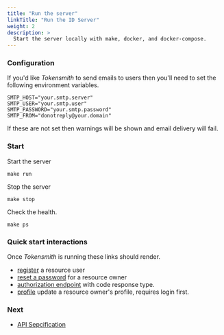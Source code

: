 ```yaml
---
title: "Run the server"
linkTitle: "Run the ID Server"
weight: 2
description: >
  Start the server locally with make, docker, and docker-compose.
---
```


### Configuration

If you'd like *Tokensmith* to send emails to users then you'll need to set the following environment variables.
```
SMTP_HOST="your.smtp.server"
SMTP_USER="your.smtp.user"
SMTP_PASSWORD="your.smtp.password"
SMTP_FROM="donotreply@your.domain"
```
If these are not set then warnings will be shown and email delivery will fail.

### Start
Start the server
```
make run
```

Stop the server
```
make stop
```

Check the health.
```
make ps
```

### Quick start interactions
Once *Tokensmith* is running these links should render.

 - [register](http://localhost:8081/register) a resource user
 - [reset a password](http://localhost:8081/forgot-password) for a resource owner
 - [authorization endpoint](http://localhost:8081/authorization?client_id=48d4f828-69bc-4e34-81e3-28288fa4de7a&response_type=CODE&scope=openid+profile&redirect_uri=https://tokensmith.net) with code response type.
 - [profile](http://localhost:8081/profile) update a resource owner's profile, requires login first.

### Next
 * [API Sepcification](/docs/api-specifications/)